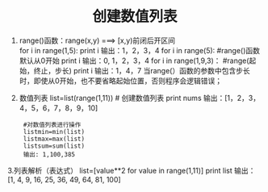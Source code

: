 # <center/>创建数值列表 #
1. range()函数：range(x,y)  ===> [x,y)前闭后开区间	
		for i in range(1,5): 
			print i 
		输出：1，2，3，4
		for i in range(5):    #range()函数默认从0开始
			print i 
		输出：0, 1，2，3，4
		for i in range(1,9,3)： #range(起始，终止，步长)
			print i
		输出：1，4，7
   当range(）函数的参数中包含步长时，即使从0开始，也不要省略起始位置，否则程序会逻辑错误；
2. 数值列表
		list=list(range(1,11)) # 创建数值列表
		print nums
		输出：[1，2，3，4，5，6，7，8，9，10]

		#对数值列表进行操作
		listmin=min(list)
		listmax=max(list)
		listsum=sum(list)
		输出: 1,100,385
3.列表解析（表达式） 
		list=[value**2 for value in range(1,11)]
		print list
		输出：[1, 4, 9, 16, 25, 36, 49, 64, 81, 100]